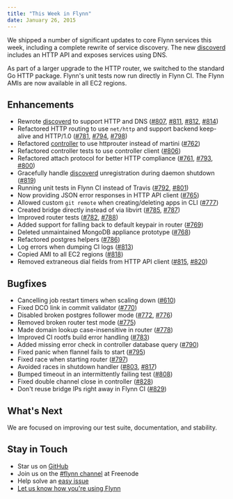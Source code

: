 ```yaml
---
title: "This Week in Flynn"
date: January 26, 2015
---
```


We shipped a number of significant updates to core Flynn services this week, including a complete rewrite of service discovery. The new [discoverd](https://github.com/flynn/flynn/tree/master/discoverd) includes an HTTP API and exposes services using DNS.

As part of a larger upgrade to the HTTP router, we switched to the standard Go HTTP package. Flynn's unit tests now run directly in Flynn CI. The Flynn AMIs are now available in all EC2 regions.

## Enhancements

- Rewrote [discoverd](https://github.com/flynn/flynn/tree/master/discoverd) to support HTTP and DNS ([#807](https://github.com/flynn/flynn/pull/807), [#811](https://github.com/flynn/flynn/pull/811), [#812](https://github.com/flynn/flynn/pull/812), [#814](https://github.com/flynn/flynn/pull/814))
- Refactored HTTP routing to use `net/http` and support backend keep-alive and HTTP/1.0 ([#781](https://github.com/flynn/flynn/pull/781), [#794](https://github.com/flynn/flynn/pull/794), [#798](https://github.com/flynn/flynn/pull/798))
- Refactored [controller](https://github.com/flynn/flynn/tree/master/controller) to use httprouter instead of martini ([#762](https://github.com/flynn/flynn/pull/762))
- Refactored controller tests to use controller client ([#806](https://github.com/flynn/flynn/pull/806))
- Refactored attach protocol for better HTTP compliance ([#761](https://github.com/flynn/flynn/pull/761), [#793](https://github.com/flynn/flynn/pull/793), [#800](https://github.com/flynn/flynn/pull/800))
- Gracefully handle [discoverd](https://github.com/flynn/flynn/tree/master/discoverd) unregistration during daemon shutdown ([#819](https://github.com/flynn/flynn/pull/819))
- Running unit tests in Flynn CI instead of Travis ([#792](https://github.com/flynn/flynn/pull/792), [#801](https://github.com/flynn/flynn/pull/801))
- Now providing JSON error responses in HTTP API client ([#765](https://github.com/flynn/flynn/pull/765))
- Allowed custom `git remote` when creating/deleting apps in CLI ([#777](https://github.com/flynn/flynn/pull/777))
- Created bridge directly instead of via libvirt ([#785](https://github.com/flynn/flynn/pull/785), [#787](https://github.com/flynn/flynn/pull/787))
- Improved router tests ([#782](https://github.com/flynn/flynn/pull/782), [#788](https://github.com/flynn/flynn/pull/788))
- Added support for falling back to default keypair in router ([#769](https://github.com/flynn/flynn/pull/769))
- Deleted unmaintained MongoDB appliance prototype ([#768](https://github.com/flynn/flynn/pull/768))
- Refactored postgres helpers ([#786](https://github.com/flynn/flynn/pull/786))
- Log errors when dumping CI logs ([#813](https://github.com/flynn/flynn/pull/813))
- Copied AMI to all EC2 regions ([#818](https://github.com/flynn/flynn/pull/818))
- Removed extraneous dial fields from HTTP API client ([#815](https://github.com/flynn/flynn/pull/815), [#820](https://github.com/flynn/flynn/pull/820))

## Bugfixes

- Cancelling job restart timers when scaling down ([#610](https://github.com/flynn/flynn/pull/610))
- Fixed DCO link in commit validator ([#770](https://github.com/flynn/flynn/pull/770))
- Disabled broken postgres follower mode ([#772](https://github.com/flynn/flynn/pull/772), [#776](https://github.com/flynn/flynn/pull/776))
- Removed broken router test mode ([#775](https://github.com/flynn/flynn/pull/775))
- Made domain lookup case-insensitive in router ([#778](https://github.com/flynn/flynn/pull/778))
- Improved CI rootfs build error handling ([#783](https://github.com/flynn/flynn/pull/783))
- Added missing error check in controller database query ([#790](https://github.com/flynn/flynn/pull/790))
- Fixed panic when flannel fails to start ([#795](https://github.com/flynn/flynn/pull/795))
- Fixed race when starting router ([#797](https://github.com/flynn/flynn/pull/797))
- Avoided races in shutdown handler ([#803](https://github.com/flynn/flynn/pull/803), [#817](https://github.com/flynn/flynn/pull/817))
- Bumped timeout in an intermittently failing test ([#808](https://github.com/flynn/flynn/pull/808))
- Fixed double channel close in controller ([#828](https://github.com/flynn/flynn/pull/828))
- Don't reuse bridge IPs right away in Flynn CI ([#829](https://github.com/flynn/flynn/pull/829))

## What's Next

We are focused on improving our test suite, documentation, and stability.

## Stay in Touch

* Star us on [GitHub](https://github.com/flynn/flynn)
* Join us on the [#flynn channel](http://webchat.freenode.net?channels=flynn) at Freenode
* Help solve an [easy issue](https://github.com/flynn/flynn/labels/easy)
* [Let us know how you're using Flynn](mailto:contact@flynn.io)